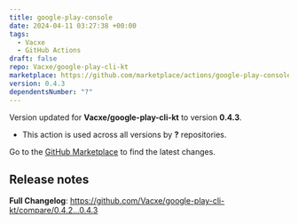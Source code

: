 ```yaml
---
title: google-play-console
date: 2024-04-11 03:27:38 +00:00
tags:
  - Vacxe
  - GitHub Actions
draft: false
repo: Vacxe/google-play-cli-kt
marketplace: https://github.com/marketplace/actions/google-play-console
version: 0.4.3
dependentsNumber: "?"
---
```



Version updated for **Vacxe/google-play-cli-kt** to version **0.4.3**.
- This action is used across all versions by **?** repositories.

Go to the [GitHub Marketplace](https://github.com/marketplace/actions/google-play-console) to find the latest changes.

## Release notes

**Full Changelog**: https://github.com/Vacxe/google-play-cli-kt/compare/0.4.2...0.4.3

